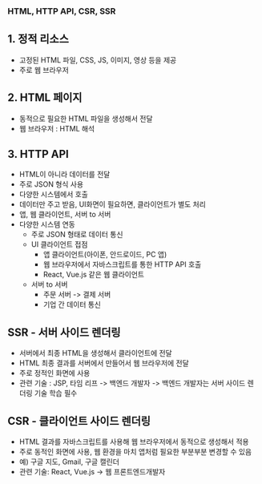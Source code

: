 ### HTML, HTTP API, CSR, SSR

## 1. 정적 리소스
* 고정된 HTML 파일, CSS, JS, 이미지, 영상 등을 제공
* 주로 웹 브라우저

## 2. HTML 페이지
* 동적으로 필요한 HTML 파일을 생성해서 전달
* 웹 브라우저 : HTML 해석

## 3. HTTP API
* HTML이 아니라 데이터를 전달
* 주로 JSON 형식 사용
* 다양한 시스템에서 호출
* 데이터만 주고 받음, UI화면이 필요하면, 클라이언트가 별도 처리
* 앱, 웹 클라이언트, 서버 to 서버
* 다양한 시스템 연동
  * 주로 JSON 형태로 데이터 통신
  * UI 클라이언트 접점
    * 앱 클라이언트(아이폰, 안드로이드, PC 앱)
    * 웹 브라우저에서 자바스크립트를 통한 HTTP API 호출
    * React, Vue.js 같은 웹 클라이언트 
  * 서버 to 서버
    * 주문 서버 -> 결제 서버
    * 기업 간 데이터 통신

## SSR - 서버 사이드 렌더링
* 서버에서 최종 HTML을 생성해서 클라이언트에 전달
* HTML 최종 결과를 서버에서 만들어서 웹 브라우저에 전달
* 주로 정적인 화면에 사용
* 관련 기술 : JSP, 타임 리프 -> 백엔드 개발자
-> 백엔드 개발자는 서버 사이드 렌더링 기술 학습 필수

## CSR - 클라이언트 사이드 렌더링
* HTML 결과를 자바스크립트를 사용해 웹 브라우저에서 동적으로 생성해서 적용
* 주로 동적인 화면에 사용, 웹 환경을 마치 앱처럼 필요한 부분부분 변경할 수 있음
* 예) 구글 지도, Gmail, 구글 캘린더
* 관련 기술: React, Vue.js -> 웹 프론트엔드개발자

